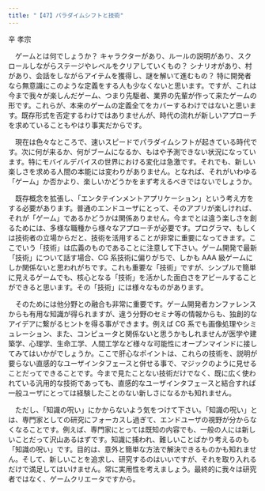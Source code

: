 ```yaml
---
title: "【47】パラダイムシフトと技術"
---
```



辛 孝宗


　ゲームとは何でしょうか？ キャラクターがあり、ルールの説明があり、スクロールしながらステージやレベルをクリアしていくもの？ シナリオがあり、村があり、会話をしながらアイテムを獲得し、謎を解いて進むもの？ 特に開発者なら無意識にこのような定義をする人も少なくないと思います。ですが、これは今まで我々が楽しんだゲーム、つまり先駆者、業界の先輩が作って来たゲームの形です。これらが、本来のゲームの定義全てをカバーするわけではないと思います。既存形式を否定するわけではありませんが、時代の流れが新しいアプローチを求めていることもやはり事実だからです。

　現在は色々なところで、速いスピードでパラダイムシフトが起きている時代です。次に何が来るか、何がブームになるか、もはや予測できない状況になっています。特にモバイルデバイスの世界における変化は急激です。それでも、新しい楽しさを求める人間の本能には変わりがありません。となれば、それがいわゆる「ゲーム」か否かより、楽しいかどうかをまず考えるべきではないでしょうか。

　既存概念を拡張し、「エンタテインメントアプリケーション」という考え方をする必要があります。普通のエンドユーザにとって、そのアプリが楽しければ、それが「ゲーム」であるかどうかは関係ありません。今までとは違う楽しさを創るためには、多様な職種から様々なアプローチが必要です。プログラマ、もしくは技術者の立場からだと、技術を活用することが非常に重要になってきます。ここでいう「技術」は広義のものであることに注意して下さい。ゲーム開発で最新「技術」について話す場合、CG 系技術に偏りがちで、しかも AAA 級ゲームにしか関係ないと思われがちです。これも重要な「技術」ですが、シンプルで簡単に見えるゲームでも、核心となる「技術」を活かした面白さをアピールすることができると思います。その「技術」には様々なものがあります。

　そのためには他分野との融合も非常に重要です。ゲーム開発者カンファレンスからも有用な知識が得られますが、違う分野のセミナ等の情報からも、独創的なアイデアに繋がるヒントを得る事ができます。例えば CG 系でも画像処理やシミュレーション、また、コンピュータと関係ないと思うかもしれませんが医学や建築学、心理学、生命工学、人間工学など様々な可能性にオープンマインドに接してみてはいかがでしょうか。ここで肝心なポイントは、これらの技術を、説明が要らない直感的なユーザインタフェースと併せる事で、マジックのように見せることだってできることです。今まで見たことない技術だけでなく、既に広く使われている汎用的な技術であっても、直感的なユーザインタフェースと結合すれば一般ユーザにとっては経験したことのない新しさになるかも知れません。

　ただし、「知識の呪い」にかからないよう気をつけて下さい。「知識の呪い」とは、専門家としての研究にフォーカスし過ぎて、エンドユーザの視野が分からなくなることです。例えば、専門家にとっては既知の内容でも、一般の人には新しいことだって沢山あるはずです。知識に捕われ、難しいことばかり考えるのも「知識の呪い」です。目的は、意外と簡単な方法で解決できるものかも知れません。そして、新しいことを追求し、研究するのはいいですが、それを取り入れるだけで満足してはいけません。常に実用性を考えましょう。最終的に我々は研究者ではなく、ゲームクリエータですから。
